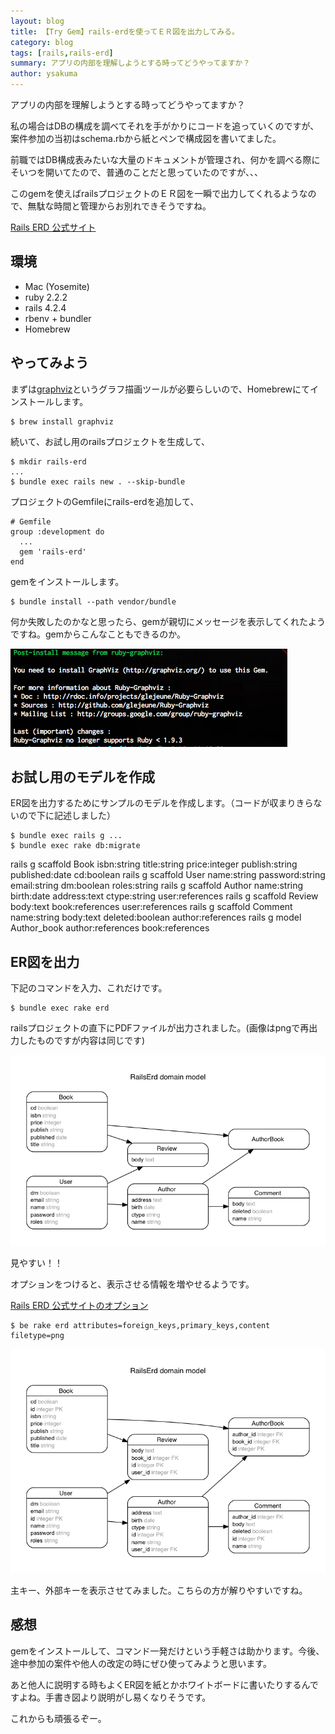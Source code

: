 ```yaml
---
layout: blog
title: 【Try Gem】rails-erdを使ってＥＲ図を出力してみる。
category: blog
tags: [rails,rails-erd]  
summary: アプリの内部を理解しようとする時ってどうやってますか？
author: ysakuma
---
```


アプリの内部を理解しようとする時ってどうやってますか？

私の場合はDBの構成を調べてそれを手がかりにコードを追っていくのですが、案件参加の当初はschema.rbから紙とペンで構成図を書いてました。

前職ではDB構成表みたいな大量のドキュメントが管理され、何かを調べる際にそいつを開いてたので、普通のことだと思っていたのですが、、、

このgemを使えばrailsプロジェクトのＥＲ図を一瞬で出力してくれるようなので、無駄な時間と管理からお別れできそうですね。

[Rails ERD 公式サイト](http://rails-erd.rubyforge.org/)

## 環境

- Mac (Yosemite)
- ruby 2.2.2
- rails 4.2.4
- rbenv + bundler
- Homebrew

## やってみよう

まずは[graphviz](http://www.graphviz.org/)というグラフ描画ツールが必要らしいので、Homebrewにてインストールします。

```
$ brew install graphviz
```

続いて、お試し用のrailsプロジェクトを生成して、

```
$ mkdir rails-erd
...
$ bundle exec rails new . --skip-bundle
```

プロジェクトのGemfileにrails-erdを追加して、

```
# Gemfile
group :development do
  ...
  gem 'rails-erd'
end
```

gemをインストールします。

```
$ bundle install --path vendor/bundle
```

何か失敗したのかなと思ったら、gemが親切にメッセージを表示してくれたようですね。gemからこんなこともできるのか。

![](../images/blog/2015-09-18-try-rails-erd/gem-msg.png)

## お試し用のモデルを作成

ER図を出力するためにサンプルのモデルを作成します。（コードが収まりきらないので下に記述しました）

```
$ bundle exec rails g ...
$ bundle exec rake db:migrate
```

rails g scaffold Book isbn:string title:string price:integer publish:string published:date cd:boolean
rails g scaffold User name:string password:string email:string dm:boolean roles:string
rails g scaffold Author name:string birth:date address:text ctype:string user:references
rails g scaffold Review body:text book:references user:references
rails g scaffold Comment name:string body:text deleted:boolean author:references
rails g model Author_book author:references book:references

## ER図を出力

下記のコマンドを入力、これだけです。

```
$ bundle exec rake erd
```

railsプロジェクトの直下にPDFファイルが出力されました。(画像はpngで再出力したものですが内容は同じです)

![](../images/blog/2015-09-18-try-rails-erd/erd1.png)

見やすい！！

オプションをつけると、表示させる情報を増やせるようです。

[Rails ERD 公式サイトのオプション](http://rails-erd.rubyforge.org/customise.html)

```
$ be rake erd attributes=foreign_keys,primary_keys,content filetype=png
```

![](../images/blog/2015-09-18-try-rails-erd/erd2.png)

主キー、外部キーを表示させてみました。こちらの方が解りやすいですね。

## 感想

gemをインストールして、コマンド一発だけという手軽さは助かります。今後、途中参加の案件や他人の改定の時にぜひ使ってみようと思います。

あと他人に説明する時もよくER図を紙とかホワイトボードに書いたりするんですよね。手書き図より説明がし易くなりそうです。

これからも頑張るぞー。
